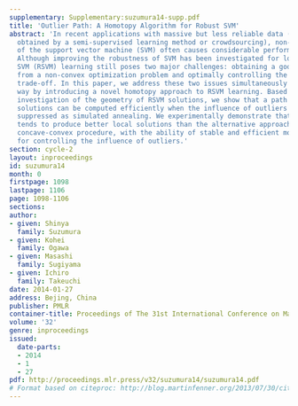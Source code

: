 ```yaml
---
supplementary: Supplementary:suzumura14-supp.pdf
title: 'Outlier Path: A Homotopy Algorithm for Robust SVM'
abstract: 'In recent applications with massive but less reliable data (e.g., labels
  obtained by a semi-supervised learning method or crowdsourcing), non-robustness
  of the support vector machine (SVM) often causes considerable performance deterioration.
  Although improving the robustness of SVM has been investigated for long time, robust
  SVM (RSVM) learning still poses two major challenges: obtaining a good (local) solution
  from a non-convex optimization problem and optimally controlling the robustness-efficiency
  trade-off. In this paper, we address these two issues simultaneously in an integrated
  way by introducing a novel homotopy approach to RSVM learning. Based on theoretical
  investigation of the geometry of RSVM solutions, we show that a path of local RSVM
  solutions can be computed efficiently when the influence of outliers is gradually
  suppressed as simulated annealing. We experimentally demonstrate that our algorithm
  tends to produce better local solutions than the alternative approach based on the
  concave-convex procedure, with the ability of stable and efficient model selection
  for controlling the influence of outliers.'
section: cycle-2
layout: inproceedings
id: suzumura14
month: 0
firstpage: 1098
lastpage: 1106
page: 1098-1106
sections: 
author:
- given: Shinya
  family: Suzumura
- given: Kohei
  family: Ogawa
- given: Masashi
  family: Sugiyama
- given: Ichiro
  family: Takeuchi
date: 2014-01-27
address: Bejing, China
publisher: PMLR
container-title: Proceedings of The 31st International Conference on Machine Learning
volume: '32'
genre: inproceedings
issued:
  date-parts:
  - 2014
  - 1
  - 27
pdf: http://proceedings.mlr.press/v32/suzumura14/suzumura14.pdf
# Format based on citeproc: http://blog.martinfenner.org/2013/07/30/citeproc-yaml-for-bibliographies/
---
```

